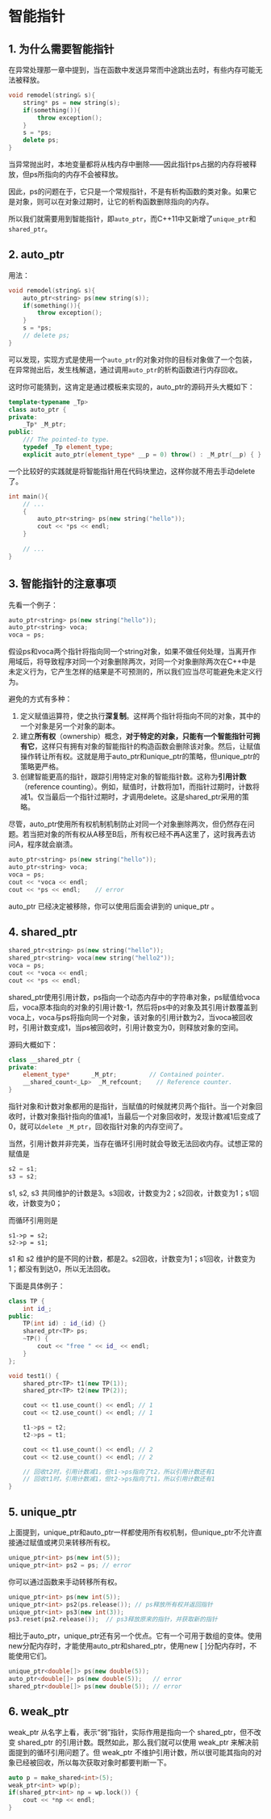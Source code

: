 # 智能指针

## 1. 为什么需要智能指针
在异常处理那一章中提到，当在函数中发送异常而中途跳出去时，有些内存可能无法被释放。
```cpp
void remodel(string& s){
    string* ps = new string(s);
    if(something()){
        throw exception();
    }
    s = *ps;
    delete ps;
}
```
当异常抛出时，本地变量都将从栈内存中删除——因此指针ps占据的内存将被释放，但ps所指向的内存不会被释放。

因此，ps的问题在于，它只是一个常规指针，不是有析构函数的类对象。如果它是对象，则可以在对象过期时，让它的析构函数删除指向的内存。

所以我们就需要用到智能指针，即`auto_ptr`，而C++11中又新增了`unique_ptr`和`shared_ptr`。

## 2. auto_ptr
用法：
```cpp
void remodel(string& s){
    auto_ptr<string> ps(new string(s));
    if(something()){
        throw exception();
    }
    s = *ps;
    // delete ps;
}
```
可以发现，实现方式是使用一个`auto_ptr`的对象对你的目标对象做了一个包装，在异常抛出后，发生栈解退，通过调用`auto_ptr`的析构函数进行内存回收。

这时你可能猜到，这肯定是通过模板来实现的，auto_ptr的源码开头大概如下：
```cpp
template<typename _Tp>
class auto_ptr {
private:
    _Tp* _M_ptr;
public:
    /// The pointed-to type.
    typedef _Tp element_type;
    explicit auto_ptr(element_type* __p = 0) throw() : _M_ptr(__p) { }
```

一个比较好的实践就是将智能指针用在代码块里边，这样你就不用去手动delete了。
```cpp
int main(){
    // ...
    {
        auto_ptr<string> ps(new string("hello"));
        cout << *ps << endl;
    }
    
    // ...
}
```

## 3. 智能指针的注意事项
先看一个例子：
```cpp
auto_ptr<string> ps(new string("hello"));
auto_ptr<string> voca;
voca = ps;
```
假设ps和voca两个指针将指向同一个string对象，如果不做任何处理，当离开作用域后，将导致程序对同一个对象删除两次，对同一个对象删除两次在C++中是未定义行为，它产生怎样的结果是不可预测的，所以我们应当尽可能避免未定义行为。

避免的方式有多种：
1. 定义赋值运算符，使之执行**深复制**。这样两个指针将指向不同的对象，其中的一个对象是另一个对象的副本。
2. 建立**所有权**（ownership）概念，**对于特定的对象，只能有一个智能指针可拥有它**，这样只有拥有对象的智能指针的构造函数会删除该对象。然后，让赋值操作转让所有权。这就是用于auto_ptr和unique_ptr的策略，但unique_ptr的策略更严格。
3. 创建智能更高的指针，跟踪引用特定对象的智能指针数。这称为**引用计数**（reference counting）。例如，赋值时，计数将加1，而指针过期时，计数将减1。仅当最后一个指针过期时，才调用delete。这是shared_ptr采用的策略。

尽管，auto_ptr使用所有权机制机制防止对同一个对象删除两次，但仍然存在问题。若当把对象的所有权从A移至B后，所有权已经不再A这里了，这时我再去访问A，程序就会崩溃。
```cpp
auto_ptr<string> ps(new string("hello"));
auto_ptr<string> voca;
voca = ps;
cout << *voca << endl;
cout << *ps << endl;    // error
```
auto_ptr 已经决定被移除，你可以使用后面会讲到的 unique_ptr 。

## 4. shared_ptr
```cpp
shared_ptr<string> ps(new string("hello"));
shared_ptr<string> voca(new string("hello2"));
voca = ps;
cout << *voca << endl;
cout << *ps << endl;
```
shared_ptr使用引用计数，ps指向一个动态内存中的字符串对象，ps赋值给voca后，voca原本指向的对象的引用计数-1，然后将ps中的对象及其引用计数覆盖到voca上，voca与ps将指向同一个对象，该对象的引用计数为2，当voca被回收时，引用计数变成1，当ps被回收时，引用计数变为0，则释放对象的空间。

源码大概如下：
```cpp
class __shared_ptr {
private:
    element_type*	   _M_ptr;         // Contained pointer.
    __shared_count<_Lp>  _M_refcount;    // Reference counter.
}
```
指针对象和计数对象都用的是指针，当赋值的时候就拷贝两个指针。当一个对象回收时，计数对象指针指向的值减1️，当最后一个对象回收时，发现计数减1后变成了0，就可以`delete _M_ptr`，回收指针对象的内存空间了。

当然，引用计数并非完美，当存在循环引用时就会导致无法回收内存。试想正常的赋值是
```cpp
s2 = s1;
s3 = s2;
```
s1, s2, s3 共同维护的计数是3。s3回收，计数变为2；s2回收，计数变为1；s1回收，计数变为0；

而循环引用则是
```
s1->p = s2;
s2->p = s1;
```
s1 和 s2 维护的是不同的计数，都是2。s2回收，计数变为1；s1回收，计数变为1；都没有到达0，所以无法回收。

下面是具体例子：
```cpp
class TP {
    int id_;
public:
    TP(int id) : id_(id) {}
    shared_ptr<TP> ps;
    ~TP() {
        cout << "free " << id_ << endl;
    }
};

void test1() {
    shared_ptr<TP> t1(new TP(1));
    shared_ptr<TP> t2(new TP(2));

    cout << t1.use_count() << endl; // 1
    cout << t2.use_count() << endl; // 1

    t1->ps = t2;
    t2->ps = t1;

    cout << t1.use_count() << endl; // 2
    cout << t2.use_count() << endl; // 2

    // 回收t2时，引用计数减1，但t1->ps指向了t2，所以引用计数还有1
    // 回收t1时，引用计数减1，但t2->ps指向了t1，所以引用计数还有1
}
```

## 5. unique_ptr
上面提到，unique_ptr和auto_ptr一样都使用所有权机制，但unique_ptr不允许直接通过赋值或拷贝来转移所有权。
```cpp
unique_ptr<int> ps(new int(5));
unique_ptr<int> ps2 = ps; // error
```
你可以通过函数来手动转移所有权。
```cpp
unique_ptr<int> ps(new int(5));
unique_ptr<int> ps2(ps.release()); // ps释放所有权并返回指针
unique_ptr<int> ps3(new int(3));
ps3.reset(ps2.release());  // ps3释放原来的指针，并获取新的指针
```

相比于auto_ptr，unique_ptr还有另一个优点。它有一个可用于数组的变体。使用new分配内存时，才能使用auto_ptr和shared_ptr，使用new [ ]分配内存时，不能使用它们。
```cpp
unique_ptr<double[]> ps(new double(5));
auto_ptr<double[]> ps(new double(5));   // error
shared_ptr<double[]> ps(new double(5)); // error
```

## 6. weak_ptr
weak_ptr 从名字上看，表示“弱”指针，实际作用是指向一个 shared_ptr，但不改变 shared_ptr 的引用计数。既然如此，那么我们就可以使用 weak_ptr 来解决前面提到的循环引用问题了。但 weak_ptr 不维护引用计数，所以很可能其指向的对象已经被回收，所以每次获取对象时都要判断一下。
```cpp
auto p = make_shared<int>(5);
weak_ptr<int> wp(p);
if(shared_ptr<int> np = wp.lock()) {
    cout << *np << endl;
}
```


